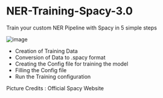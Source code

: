 # NER-Training-Spacy-3.0
Train your custom NER Pipeline with Spacy in 5 simple steps

![image](https://user-images.githubusercontent.com/49631017/129469185-57d48903-2746-4d8e-bc96-9166e13bf7ac.png)

- Creation of Training Data
- Conversion of Data to .spacy format
- Creating the Config file for training the model
- Filling the Config file 
- Run the Training configuration


Picture Credits : Official Spacy Website
